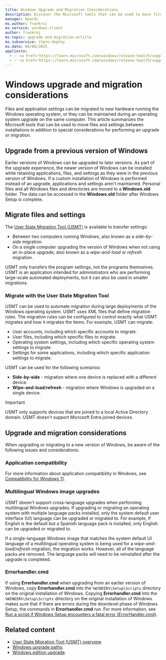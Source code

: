 ```yaml
---
title: Windows Upgrade and Migration Considerations
description: Discover the Microsoft tools that can be used to move files and settings between installations including special considerations for performing an upgrade or migration.
manager: bpardi
ms.author: frankroj
ms.service: windows-client
author: frankroj
ms.topic: upgrade-and-migration-article
ms.subservice: itpro-deploy
ms.date: 04/08/2025
appliesto:
  - ✅ <a href="https://learn.microsoft.com/windows/release-health/supported-versions-windows-client" target="_blank">Windows 11</a>
  - ✅ <a href="https://learn.microsoft.com/windows/release-health/supported-versions-windows-client" target="_blank">Windows 10</a>
---
```


# Windows upgrade and migration considerations

Files and application settings can be migrated to new hardware running the Windows operating system, or they can be maintained during an operating system upgrade on the same computer. This article summarizes the Microsoft tools that can be used to move files and settings between installations in addition to special considerations for performing an upgrade or migration.

## Upgrade from a previous version of Windows

Earlier versions of Windows can be upgraded to later versions. As part of the upgrade experience, the newer version of Windows can be installed while retaining applications, files, and settings as they were in the previous version of Windows. If a custom installation of Windows is performed instead of an upgrade, applications and settings aren't maintained. Personal files and all Windows files and directories are moved to a **Windows.old** folder. The data can be accessed in the **Windows.old** folder after Windows Setup is complete.

## Migrate files and settings

The [User State Migration Tool (USMT)](../usmt/usmt-overview.md) is available to transfer settings:

- Between two computers running Windows, also known as a *side-by-side* migration.
- On a single computer upgrading the version of Windows when not using an in-place upgrade, also known as a *wipe-and-load* or *refresh* migration.

USMT only transfers the program settings, not the programs themselves. USMT is an application intended for administrators who are performing large-scale automated deployments, but it can also be used in smaller migrations.

### Migrate with the User State Migration Tool

USMT can be used to automate migration during large deployments of the Windows operating system. USMT uses XML files that define migration rules. The migration rules can be configured to control exactly what USMT migrates and how it migrates the items. For example, USMT can migrate:

- User accounts, including which specific accounts to migrate.
- User files, including which specific files to migrate.
- Operating system settings, including which specific operating system settings to migrate.
- Settings for some applications, including which specific application settings to migrate.

USMT can be used for the following scenarios:

- **Side-by-side** - migration where one device is replaced with a different device.
- **Wipe-and-load**/**refresh** - migration where Windows is upgraded on a single device.

> [!IMPORTANT]
>
> USMT only supports devices that are joined to a local Active Directory domain. USMT doesn't support Microsoft Entra joined devices.

## Upgrade and migration considerations

When upgrading or migrating to a new version of Windows, be aware of the following issues and considerations:

### Application compatibility

For more information about application compatibility in Windows, see [Compatibility for Windows 11](/windows/compatibility/windows-11/).

### Multilingual Windows image upgrades

USMT doesn't support cross-language upgrades when performing multilingual Windows upgrades. If upgrading or migrating an operating system with multiple language packs installed, only the system default user interface (UI) language can be upgraded or migrated to. For example, if English is the default but a Spanish language pack is installed, only English can be upgraded or migrated to.

If a single-language Windows image that matches the system default UI language of a multilingual operating system is being used for a *wipe-and-load*/*refresh* migration, the migration works. However, all of the language packs are removed. The language packs will need to be reinstalled after the upgrade is completed.

### Errorhandler.cmd

If using **Errorhandler.cmd** when upgrading from an earlier version of Windows, copy **Errorhandler.cmd** into the `%WINDIR%\Setup\Scripts` directory on the original installation of Windows. Copying **Errorhandler.cmd** into the `%WINDIR%\Setup\Scripts` directory on the original installation of Windows makes sure that if there are errors during the downlevel phase of Windows Setup, the commands in **Errorhandler.cmd** run. For more information, see [Run a script if Windows Setup encounters a fatal error (ErrorHandler.cmd)](/windows-hardware/manufacture/desktop/add-a-custom-script-to-windows-setup#run-a-script-if-windowssetup-encounters-a-fatal-error-errorhandlercmd).

## Related content

- [User State Migration Tool (USMT) overview](../usmt/usmt-overview.md).
- [Windows upgrade paths](windows-upgrade-paths.md).
- [Windows edition upgrade](windows-edition-upgrades.md).

